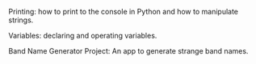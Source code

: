 Printing: how to print to the console in Python and how to manipulate strings.

Variables: declaring and operating variables.

Band Name Generator Project: An app to generate strange band names.
